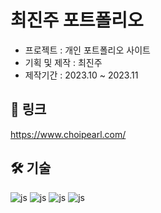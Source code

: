 # 최진주 포트폴리오

- 프로젝트 : 개인 포트폴리오 사이트 <br />
- 기획 및 제작 : 최진주 <br />
- 제작기간 : 2023.10 ~ 2023.11 <br />

## 🔗 링크
https://www.choipearl.com/

## 🛠️ 기술

![js](https://img.shields.io/badge/HTML5-E34F26?style=for-the-badge&logo=html5&logoColor=white)
![js](https://img.shields.io/badge/CSS3-1572B6?style=for-the-badge&logo=css3&logoColor=white)
![js](https://img.shields.io/badge/React-20232A?style=for-the-badge&logo=react&logoColor=61DAFB)
![js](https://img.shields.io/badge/Vercel-000000?style=for-the-badge&logo=vercel&logoColor=white)
